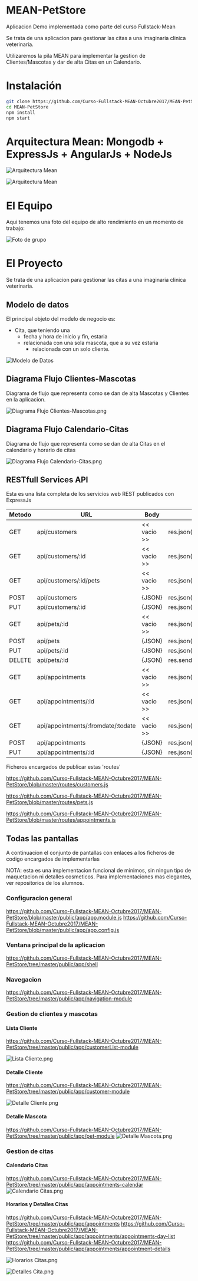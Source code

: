 # MEAN-PetStore

Aplicacion Demo implementada como parte del curso Fullstack-Mean

Se trata de una aplicacion para gestionar las citas a una imaginaria clinica veterinaria.

Utilizaremos la pila MEAN para implementar la gestion de Clientes/Mascotas y dar de alta Citas en un Calendario.

# Instalación

```bash
git clone https://github.com/Curso-Fullstack-MEAN-Octubre2017/MEAN-PetStore.git
cd MEAN-PetStore
npm install
npm start

```


# Arquitectura Mean: Mongodb + ExpressJs + AngularJs + NodeJs

![Arquitectura Mean](https://raw.githubusercontent.com/Curso-Fullstack-MEAN-Octubre2017/MEAN-PetStore/master/public/images/ArquitecturaMean-1.png)

![Arquitectura Mean](https://raw.githubusercontent.com/Curso-Fullstack-MEAN-Octubre2017/MEAN-PetStore/master/public/images/ArquitecturaMean-1.jpg)


# El Equipo

Aqui tenemos una foto del equipo de alto rendimiento en un momento de trabajo:

![Foto de grupo](https://raw.githubusercontent.com/Curso-Fullstack-MEAN-Octubre2017/MEAN-PetStore/master/public/images/grupo_fullstack.jpg)

# El Proyecto

Se trata de una aplicacion para gestionar las citas a una imaginaria clinica veterinaria.

## Modelo de datos

El principal objeto del modelo de negocio es:

- Cita, que teniendo una 
	-  fecha y hora de inicio y fin, estaria 
	-  relacionada con una sola mascota, que a su vez estaria 
		-  relacionada con un solo cliente.


![Modelo de Datos](https://raw.githubusercontent.com/Curso-Fullstack-MEAN-Octubre2017/MEAN-PetStore/master/public/images/modelo-datos.png)

## Diagrama Flujo Clientes-Mascotas

Diagrama de flujo que representa como se dan de alta Mascotas y Clientes en la aplicacion.

![Diagrama Flujo Clientes-Mascotas.png](https://raw.githubusercontent.com/Curso-Fullstack-MEAN-Octubre2017/MEAN-PetStore/master/public/images/Diagrama_Flujo_Clientes-Mascotas.png)

## Diagrama Flujo Calendario-Citas

Diagrama de flujo que representa como se dan de alta Citas en el calendario y horario de citas

![Diagrama Flujo Calendario-Citas.png](https://raw.githubusercontent.com/Curso-Fullstack-MEAN-Octubre2017/MEAN-PetStore/master/public/images/Diagrama_Flujo_Calendario-Citas.png)

## RESTfull Services API

Esta es una lista completa de los servicios web REST publicados con ExpressJs

| Metodo  |  URL  |  Body  |  Response |
|---|---|---|---|
|  GET  |  api/customers  |  << vacio >>  |  res.json([customers]) |
|  GET  |  api/customers/:id  |  << vacio >>  |  res.json(customer) |
|  GET  |  api/customers/:id/pets  |  << vacio >>  |  res.json(pets) |
|  POST  |  api/customers  |  {JSON}  |  res.json(createdCustomer) |
|  PUT  |  api/customers/:id  |  {JSON}  |  res.json(updatedCustomer) |
|  GET  |  api/pets/:id  |  << vacio >>  |  res.json(customerPets) |
|  POST  |  api/pets  |  {JSON}  |  res.json(createdPet) |
|  PUT  |  api/pets/:id  |  {JSON}  |  res.json(updatedPet) |
|  DELETE  |  api/pets/:id  |  {JSON}  |  res.sendStatus(200); //OK |
|  GET  |  api/appointments  |  << vacio >>  |  res.json([appointments]) |
|  GET  |  api/appointments/:id  |  << vacio >>  |  res.json(appointment) |
|  GET  |  api/appointments/:fromdate/:todate  |  << vacio >>  |  res.json(appointments) |
|  POST  |  api/appointments  |  {JSON}  |  res.json(createdAppointment) |
|  PUT  |  api/appointments/:id  |  {JSON}  |  res.json(updateAppointment) |

Ficheros encargados de publicar estas 'routes'

https://github.com/Curso-Fullstack-MEAN-Octubre2017/MEAN-PetStore/blob/master/routes/customers.js

https://github.com/Curso-Fullstack-MEAN-Octubre2017/MEAN-PetStore/blob/master/routes/pets.js

https://github.com/Curso-Fullstack-MEAN-Octubre2017/MEAN-PetStore/blob/master/routes/appointments.js


## Todas las pantallas 

A continuacion el conjunto de pantallas con enlaces a los ficheros de codigo encargados de implementarlas

NOTA: esta es una implementacion funcional de minimos, sin ningun tipo de maquetacion ni detalles cosmeticos. Para implementaciones mas elegantes, ver repositorios de los alumnos.

### Configuracion general
https://github.com/Curso-Fullstack-MEAN-Octubre2017/MEAN-PetStore/blob/master/public/app/app.module.js
https://github.com/Curso-Fullstack-MEAN-Octubre2017/MEAN-PetStore/blob/master/public/app/app.config.js

### Ventana principal de la aplicacion
https://github.com/Curso-Fullstack-MEAN-Octubre2017/MEAN-PetStore/tree/master/public/app/shell

### Navegacion
https://github.com/Curso-Fullstack-MEAN-Octubre2017/MEAN-PetStore/tree/master/public/app/navigation-module

### Gestion de clientes y mascotas

#### Lista Cliente
https://github.com/Curso-Fullstack-MEAN-Octubre2017/MEAN-PetStore/tree/master/public/app/customerList-module

![Lista Cliente.png](https://raw.githubusercontent.com/Curso-Fullstack-MEAN-Octubre2017/MEAN-PetStore/master/public/images/Lista_Cliente.png)

#### Detalle Cliente
https://github.com/Curso-Fullstack-MEAN-Octubre2017/MEAN-PetStore/tree/master/public/app/customer-module

![Detalle Cliente.png](https://raw.githubusercontent.com/Curso-Fullstack-MEAN-Octubre2017/MEAN-PetStore/master/public/images/Detalle_Cliente.png)

#### Detalle Mascota
https://github.com/Curso-Fullstack-MEAN-Octubre2017/MEAN-PetStore/tree/master/public/app/pet-module
![Detalle Mascota.png](https://raw.githubusercontent.com/Curso-Fullstack-MEAN-Octubre2017/MEAN-PetStore/master/public/images/Detalle_Mascota.png)

### Gestion de citas


#### Calendario Citas
https://github.com/Curso-Fullstack-MEAN-Octubre2017/MEAN-PetStore/tree/master/public/app/appointments-calendar
![Calendario Citas.png](https://raw.githubusercontent.com/Curso-Fullstack-MEAN-Octubre2017/MEAN-PetStore/master/public/images/Calendario_Citas.png)

#### Horarios y Detalles Citas
https://github.com/Curso-Fullstack-MEAN-Octubre2017/MEAN-PetStore/tree/master/public/app/appointments
https://github.com/Curso-Fullstack-MEAN-Octubre2017/MEAN-PetStore/tree/master/public/app/appointments/appointments-day-list
https://github.com/Curso-Fullstack-MEAN-Octubre2017/MEAN-PetStore/tree/master/public/app/appointments/appointment-details

![Horarios Citas.png](https://raw.githubusercontent.com/Curso-Fullstack-MEAN-Octubre2017/MEAN-PetStore/master/public/images/Horarios_Citas.png)

![Detalles Cita.png](https://raw.githubusercontent.com/Curso-Fullstack-MEAN-Octubre2017/MEAN-PetStore/master/public/images/Detalles_Cita.png)

